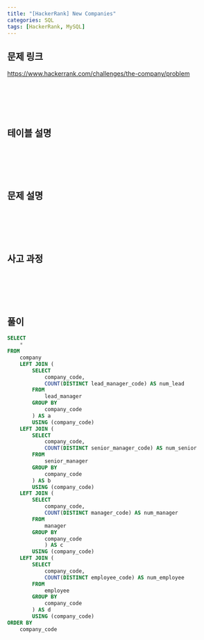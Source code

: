 ```yaml
---
title: "[HackerRank] New Companies"
categories: SQL
tags: [HackerRank, MySQL]
---
```


## 문제 링크

<https://www.hackerrank.com/challenges/the-company/problem>

<br><br><br><br>

## 테이블 설명

<br><br><br><br>

## 문제 설명

<br><br><br><br>

## 사고 과정

<br><br><br><br>

## 풀이

```sql
SELECT 
    * 
FROM 
    company 
    LEFT JOIN (
        SELECT 
            company_code, 
            COUNT(DISTINCT lead_manager_code) AS num_lead 
        FROM 
            lead_manager 
        GROUP BY 
            company_code
        ) AS a 
        USING (company_code) 
    LEFT JOIN (
        SELECT 
            company_code, 
            COUNT(DISTINCT senior_manager_code) AS num_senior 
        FROM 
            senior_manager 
        GROUP BY 
            company_code
        ) AS b 
        USING (company_code) 
    LEFT JOIN (
        SELECT 
            company_code, 
            COUNT(DISTINCT manager_code) AS num_manager 
        FROM 
            manager 
        GROUP BY 
            company_code
            ) AS c 
        USING (company_code) 
    LEFT JOIN (
        SELECT 
            company_code, 
            COUNT(DISTINCT employee_code) AS num_employee 
        FROM 
            employee 
        GROUP BY 
            company_code
        ) AS d 
        USING (company_code) 
ORDER BY 
    company_code
```